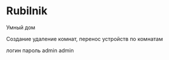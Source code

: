 # Rubilnik
Умный дом

Создание удаление комнат, перенос устройств по комнатам

логин пароль
admin admin
